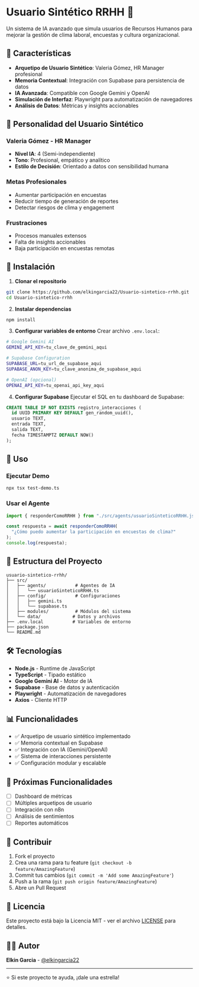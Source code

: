 # Usuario Sintético RRHH 🤖

Un sistema de IA avanzado que simula usuarios de Recursos Humanos para mejorar la gestión de clima laboral, encuestas y cultura organizacional.

## 🎯 Características

- **Arquetipo de Usuario Sintético**: Valeria Gómez, HR Manager profesional
- **Memoria Contextual**: Integración con Supabase para persistencia de datos
- **IA Avanzada**: Compatible con Google Gemini y OpenAI
- **Simulación de Interfaz**: Playwright para automatización de navegadores
- **Análisis de Datos**: Métricas y insights accionables

## 🧠 Personalidad del Usuario Sintético

### Valeria Gómez - HR Manager
- **Nivel IA**: 4 (Semi-independiente)
- **Tono**: Profesional, empático y analítico
- **Estilo de Decisión**: Orientado a datos con sensibilidad humana

### Metas Profesionales
- Aumentar participación en encuestas
- Reducir tiempo de generación de reportes
- Detectar riesgos de clima y engagement

### Frustraciones
- Procesos manuales extensos
- Falta de insights accionables
- Baja participación en encuestas remotas

## 🚀 Instalación

1. **Clonar el repositorio**
```bash
git clone https://github.com/elkingarcia22/Usuario-sintetico-rrhh.git
cd Usuario-sintetico-rrhh
```

2. **Instalar dependencias**
```bash
npm install
```

3. **Configurar variables de entorno**
Crear archivo `.env.local`:
```bash
# Google Gemini AI
GEMINI_API_KEY=tu_clave_de_gemini_aqui

# Supabase Configuration
SUPABASE_URL=tu_url_de_supabase_aqui
SUPABASE_ANON_KEY=tu_clave_anonima_de_supabase_aqui

# OpenAI (opcional)
OPENAI_API_KEY=tu_openai_api_key_aqui
```

4. **Configurar Supabase**
Ejecutar el SQL en tu dashboard de Supabase:
```sql
CREATE TABLE IF NOT EXISTS registro_interacciones (
  id UUID PRIMARY KEY DEFAULT gen_random_uuid(),
  usuario TEXT,
  entrada TEXT,
  salida TEXT,
  fecha TIMESTAMPTZ DEFAULT NOW()
);
```

## 🧪 Uso

### Ejecutar Demo
```bash
npx tsx test-demo.ts
```

### Usar el Agente
```typescript
import { responderComoRRHH } from "./src/agents/usuarioSinteticoRRHH.js";

const respuesta = await responderComoRRHH(
  "¿Cómo puedo aumentar la participación en encuestas de clima?"
);
console.log(respuesta);
```

## 📁 Estructura del Proyecto

```
usuario-sintetico-rrhh/
├── src/
│   ├── agents/           # Agentes de IA
│   │   └── usuarioSinteticoRRHH.ts
│   ├── config/           # Configuraciones
│   │   ├── gemini.ts
│   │   └── supabase.ts
│   ├── modules/          # Módulos del sistema
│   └── data/            # Datos y archivos
├── .env.local           # Variables de entorno
├── package.json
└── README.md
```

## 🛠️ Tecnologías

- **Node.js** - Runtime de JavaScript
- **TypeScript** - Tipado estático
- **Google Gemini AI** - Motor de IA
- **Supabase** - Base de datos y autenticación
- **Playwright** - Automatización de navegadores
- **Axios** - Cliente HTTP

## 📊 Funcionalidades

- ✅ Arquetipo de usuario sintético implementado
- ✅ Memoria contextual en Supabase
- ✅ Integración con IA (Gemini/OpenAI)
- ✅ Sistema de interacciones persistente
- ✅ Configuración modular y escalable

## 🔮 Próximas Funcionalidades

- [ ] Dashboard de métricas
- [ ] Múltiples arquetipos de usuario
- [ ] Integración con n8n
- [ ] Análisis de sentimientos
- [ ] Reportes automáticos

## 🤝 Contribuir

1. Fork el proyecto
2. Crea una rama para tu feature (`git checkout -b feature/AmazingFeature`)
3. Commit tus cambios (`git commit -m 'Add some AmazingFeature'`)
4. Push a la rama (`git push origin feature/AmazingFeature`)
5. Abre un Pull Request

## 📄 Licencia

Este proyecto está bajo la Licencia MIT - ver el archivo [LICENSE](LICENSE) para detalles.

## 👨‍💻 Autor

**Elkin Garcia** - [@elkingarcia22](https://github.com/elkingarcia22)

---

⭐ Si este proyecto te ayuda, ¡dale una estrella!
